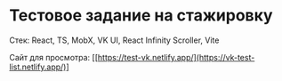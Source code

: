 # Тестовое задание на стажировку

Стек: React, TS, MobX, VK UI, React Infinity Scroller, Vite

Сайт для просмотра: [[https://test-vk.netlify.app/](https://vk-test-list.netlify.app/)]
